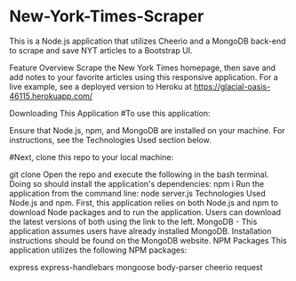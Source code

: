 # New-York-Times-Scraper

This is a Node.js application that utilizes Cheerio and a MongoDB back-end to scrape and save NYT articles to a Bootstrap UI.

Feature Overview
Scrape the New York Times homepage, then save and add notes to your favorite articles using this responsive application.
For a live example, see a deployed version to Heroku at https://glacial-oasis-46115.herokuapp.com/

Downloading This Application
#To use this application:

Ensure that Node.js, npm, and MongoDB are installed on your machine. For instructions, see the Technologies Used section below.

#Next, clone this repo to your local machine:

git clone 
Open the repo and execute the following in the bash terminal. Doing so should install the application's dependencies:
npm i
Run the application from the command line:
node server.js
Technologies Used
Node.js and npm. First, this application relies on both Node.js and npm to download Node packages and to run the application. Users can download the latest versions of both using the link to the left.
MongoDB - This application assumes users have already installed MongoDB. Installation instructions should be found on the MongoDB website.
NPM Packages
This application utilizes the following NPM packages:

express
express-handlebars
mongoose
body-parser
cheerio
request

